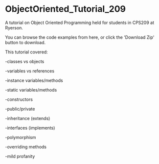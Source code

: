 # ObjectOriented_Tutorial_209
A tutorial on Object Oriented Programming held for students in CPS209 at Ryerson.

You can browse the code examples from here, or click the 'Download Zip' button to download.

This tutorial covered:

-classes vs objects

-variables vs references

-instance variables/methods

-static variables/methods

-constructors

-public/private

-inheritance (extends)

-interfaces (implements)

-polymorphism

-overriding methods

-mild profanity


